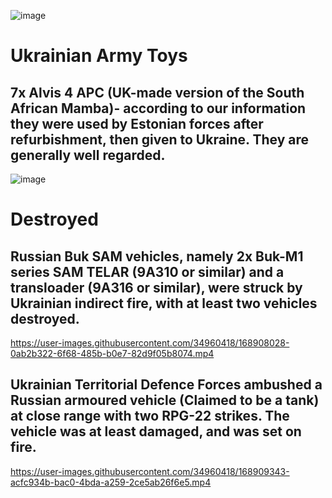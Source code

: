 ![image](https://user-images.githubusercontent.com/34960418/168908919-7924cb36-8961-4fce-8a2e-446c031d7b51.png)


# Ukrainian Army Toys

## 7x Alvis 4 APC (UK-made version of the South African Mamba)- according to our information they were used by Estonian forces after refurbishment, then given to Ukraine. They are generally well regarded.

![image](https://user-images.githubusercontent.com/34960418/168910095-ac21b85e-c27a-47cb-a860-293202a9ce6a.png)


# Destroyed

## Russian Buk SAM vehicles, namely 2x Buk-M1 series SAM TELAR (9A310 or similar) and a transloader (9A316 or similar), were struck by Ukrainian indirect fire, with at least two vehicles destroyed.

https://user-images.githubusercontent.com/34960418/168908028-0ab2b322-6f68-485b-b0e7-82d9f05b8074.mp4


## Ukrainian Territorial Defence Forces ambushed a Russian armoured vehicle (Claimed to be a tank) at close range with two RPG-22 strikes. The vehicle was at least damaged, and was set on fire.

https://user-images.githubusercontent.com/34960418/168909343-acfc934b-bac0-4bda-a259-2ce5ab26f6e5.mp4



